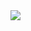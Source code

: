 <img src="https://cdn.discordapp.com/attachments/1178375971364163656/1307285146550013994/Register_-_Login.gif?ex=6739bfab&is=67386e2b&hm=ea891fb4e756ff11e291cf44096cb34d4cb142db9986cc03146190ff285ef12e&" />
